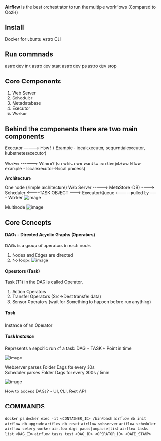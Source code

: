 **Airflow** is the best orchestrator to run the multiple workflows (Compared to Oozie)

Install
-------
Docker for ubuntu 
Astro CLI 

Run commnads
------------
astro dev init
astro dev start
astro dev ps 
astro dev stop

Core Components
---------------
1. Web Server
2. Scheduler
3. Metadatabase 
4. Executor
5. Worker

Behind the components there are two main components
---------------------------------------------------
Executor -----> How? ( Example - localexecutor, sequentialexecutor, kubernetesexecutor) <br><br>
Worker ------> Where? (on which we want to run the job/workflow example - localexecutor->local process)


**Architecture** 

One node (simple architecture)
Web Server -----> MetaStore (DB) ----> Scheduler <----TASK OBJECT ---> Executor/Queue <-----pulled by ---- Worker 
![image](https://user-images.githubusercontent.com/3804538/132122327-83a52b89-86d5-4da6-8b89-8b63e560bacc.png)

Multinode
![image](https://user-images.githubusercontent.com/3804538/132122513-7d1a33af-31dd-4ae8-be7e-7fa05030b682.png)

Core Concepts
---------------
#### DAGs - Directed Acyclic Graphs (Operators)
DAGs is a group of operators in each node.
1. Nodes and Edges are directed
2. No loops
![image](https://user-images.githubusercontent.com/3804538/132123025-8b3bb6f5-29a1-413d-96a7-1a145a28ae15.png)


#### Operators (Task)
Task (T1) in the DAG is called Operator.
1. Action Operators
2. Transfer Operators (Src->Dest transfer data)
3. Sensor Operators (wait for Something to happen before run anything)

##### Task
Instance of an Operator
##### Task Instance
Represents a sepcific run of a task: DAG + TASK + Point in time

![image](https://user-images.githubusercontent.com/3804538/132122894-b3a36a30-99e9-485f-b402-a1211aad2a2a.png)

Webserver parses Folder Dags for every 30s <br>
Scheduler parses Folder Dags for every 300s / 5min <br>

![image](https://user-images.githubusercontent.com/3804538/132123177-ee33aab5-1731-4919-8158-3fe9de3064c4.png)


How to access DAGs? - UI, CLI, Rest API

COMMANDS
-------------------
`docker ps`
`docker exec -it <CONTAINER_ID> /bin/bash`
`airflow db init`
`airflow db upgrade`
`ariflow db reset`
`airflow webserver`
`ariflow scheduler `
`airflow celery worker`
`airlfow dags paues|unpause|list`
`airflow tasks list <DAG_ID>`
`airflow tasks test <DAG_ID> <OPERATOR_ID> <DATE_STAMP>`

